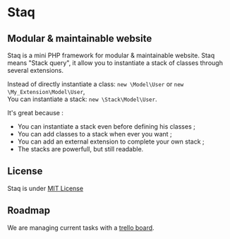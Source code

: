 Staq
======

Modular & maintainable website
--------
Staq is a mini PHP framework for modular & maintainable website.
Staq means "Stack query", it allow you to instantiate a stack of classes through several extensions.

Instead of directly instantiate a class: <code>new \Model\User</code> or <code>new \My_Extension\Model\User</code>,<br>
You can instantiate a stack: <code>new \Stack\Model\User</code>.

It's great because :

* You can instantiate a stack even before defining his classes ;
* You can add classes to a stack when ever you want ;
* You can add an external extension to complete your own stack ;
* The stacks are powerfull, but still readable. 


License
--------
Staq is under [MIT License](http://opensource.org/licenses/MIT)


Roadmap
--------
We are managing current tasks with a [trello board](https://trello.com/board/staq/50de3fe18942735c620000a9).

